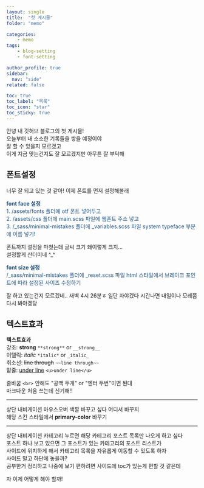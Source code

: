 ```yaml
---
layout: single
title:  "첫 게시물"
folder: "memo"

categories:
    - memo
tags:
    - blog-setting
    - font-setting

author_profile: true
sidebar:
  nav: "side"
related: false

toc: true
toc_label: "목록"
toc_icon: "star"
toc_sticky: true
---
```


안녕 내 깃허브 블로그의 첫 게시물!  
오늘부터 내 소소한 기록들을 쌓을 예정이야  
잘 할 수 있을지 모르겠고  
이게 지금 맞는건지도 잘 모르겠지만 아무튼 잘 부탁해  

## 폰트설정
너무 잘 되고 있는 것 같아! 이제 폰트를 먼저 설정해볼래  
<p class="notice" style="color: #1f5284">
    <strong>font face 설정</strong><br>
    1. /assets/fonts 폴더에 otf 폰트 넣어두고<br>
    2. /assets/css 폴더에 main.scss 파일에 웹폰트 주소 넣고<br>
    3. /_sass/minimal-mistakes 폴더에 _variables.scss 파일 system typeface 부분에 이름 넣기!
</p>

폰트까지 설정을 마쳤는데 글씨 크기 왜이렇게 크지...  
설정할게 산더미네 ^_^
<p class="notice" style="color: #1f5284">
    <strong>font size 설정</strong><br>
    /_sass/minimal-mistakes 폴더에 _reset.scss 파일 html 스타일에서 브레이크 포인트에 따라 설정된 사이즈 수정하기
</p>
잘 하고 있는건지 모르겠네..  
새벽 4시 26분ㅎ 일단 자야겠다 시간나면 내일이나 모레쯤 다시 봐야겠당  

## 텍스트효과

**텍스트효과**<br>
강조: **strong** `**strong**` or `__strong__`  
이탤릭: *italic* `*italic*` or `_italic_`  
취소선: ~~line through~~ `~~line through~~`  
밑줄: <u>under line</u> `<u>under line</u>`  
  
줄바꿈 `<br>` 안해도 "공백 두개" or "엔터 두번"이면 된대  
마크다운 처음 쓰는데 신기해!!

---

상단 내비게이션 마우스오버 색깔 바꾸고 싶다 어디서 바꾸지  
해당 스킨 스타일에서 **primary-color** 바꾸기

---

상단 내비게이션 카테고리 누르면 해당 카테고리 포스트 목록만 나오게 하고 싶다   
포스트 하나 보고 있으면 그 포스트가 있는 카테고리의 포스트 리스트가  
사이드에 위치하게 해서 카테고리 목록을 자유롭게 이동할 수 있도록 하자  
사이드 말고 하단에 놓을까?  
공부한거 정리하고 나중에 보기 편하려면 사이드에 toc가 있는게 편할 것 같은데
  
자 이제 어떻게 해야 할까!

